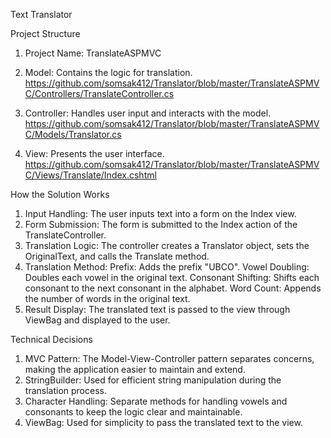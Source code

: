 Text Translator

Project Structure
1. Project Name: TranslateASPMVC
2. Model: Contains the logic for translation.
   https://github.com/somsak412/Translator/blob/master/TranslateASPMVC/Controllers/TranslateController.cs

3. Controller: Handles user input and interacts with the model.
   https://github.com/somsak412/Translator/blob/master/TranslateASPMVC/Models/Translator.cs

4. View: Presents the user interface.
   https://github.com/somsak412/Translator/blob/master/TranslateASPMVC/Views/Translate/Index.cshtml

How the Solution Works
1. Input Handling: The user inputs text into a form on the Index view.
2. Form Submission: The form is submitted to the Index action of the TranslateController.
3. Translation Logic: The controller creates a Translator object, sets the OriginalText, and calls the Translate method.
4. Translation Method:
    Prefix: Adds the prefix "UBCO".
    Vowel Doubling: Doubles each vowel in the original text.
    Consonant Shifting: Shifts each consonant to the next consonant in the alphabet.
    Word Count: Appends the number of words in the original text.
5. Result Display: The translated text is passed to the view through ViewBag and displayed to the user.

Technical Decisions
1. MVC Pattern: The Model-View-Controller pattern separates concerns, making the application easier to maintain and extend.
2. StringBuilder: Used for efficient string manipulation during the translation process.
3. Character Handling: Separate methods for handling vowels and consonants to keep the logic clear and maintainable.
4. ViewBag: Used for simplicity to pass the translated text to the view. 
    
